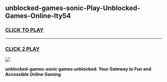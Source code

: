 
## unblocked-games-sonic-Play-Unblocked-Games-Online-lty54
<h3>
<a href="https://premium76.site?title=unblocked-games-sonic&ref=25A">CLICK TO PLAY</a></h3>
<hr>

<h3>
<a href="https://premium76.site?title=unblocked-games-sonic&ref=25A">CLICK 2 PLAY</a>
  
</h3>

<a href="https://premium76.site?title=unblocked-games-sonic&ref=25A"><img src="https://clearcache.store/games.png"></a>


**unblocked-games-sonic games unblocked: Your Gateway to Fun and Accessible Online Gaming**
